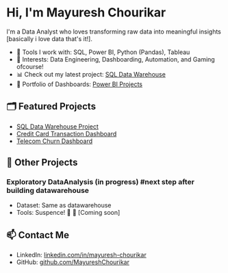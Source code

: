 # Hi, I'm Mayuresh Chourikar

I'm a Data Analyst who loves transforming raw data into meaningful insights [basically i love data that's it!].

- 🔧 Tools I work with: SQL, Power BI, Python (Pandas), Tableau
- 🧠 Interests: Data Engineering, Dashboarding, Automation, and Gaming ofcourse!
- 📊 Check out my latest project: [SQL Data Warehouse](https://github.com/Mayuresh200/sql-data-warehouse-project.git)
- 📂 Portfolio of Dashboards: [Power BI Projects](https://github.com/MayureshChourikar/projects)

## 🗂 Featured Projects
- [SQL Data Warehouse Project](https://github.com/MayureshChourikar/sql-data-warehouse)
- [Credit Card Transaction Dashboard](https://github.com/Mayuresh200/Projects/tree/main/Credit%20Card%20Transaction%20report)
- [Telecom Churn Dashboard](https://github.com/Mayuresh200/Projects/tree/main/Telecom%20Churn%20Analysis%20India)
## 📁 Other Projects

### Exploratory DataAnalysis (in progress)  #next step after building datawarehouse
- Dataset: Same as datawarehouse 
- Tools: Suspence! 🥁
🔗 [Coming soon]

## 📫 Contact Me 

- LinkedIn: [linkedin.com/in/mayuresh-chourikar](https://www.linkedin.com/in/mayureshchourikar)
- GitHub: [github.com/MayureshChourikar](https://github.com/Mayuresh200)
